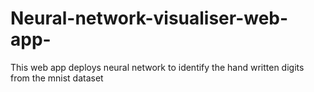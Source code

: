 # Neural-network-visualiser-web-app-
This web app deploys neural network to identify the hand written digits from the mnist dataset
